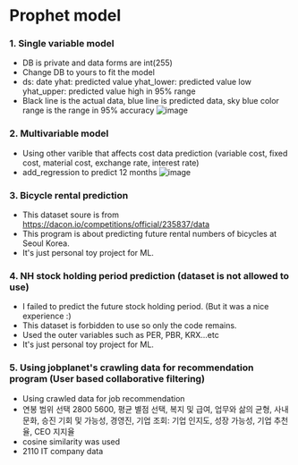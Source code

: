 # Prophet model
### 1. Single variable model
- DB is private and data forms are int(255)
- Change DB to yours to fit the model
- ds: date  yhat: predicted value  yhat_lower: predicted value low  yhat_upper: predicted value high in 95% range
- Black line is the actual data, blue line is predicted data, sky blue color range is the range in 95% accuracy
![image](https://user-images.githubusercontent.com/50603209/131627632-e13152a9-1b76-4b3b-9e6e-08e6cea4804f.png)

### 2. Multivariable model
- Using other varible that affects cost data prediction (variable cost, fixed cost, material cost, exchange rate, interest rate)
- add_regression to predict 12 months
![image](https://user-images.githubusercontent.com/50603209/131627531-30e19baf-50e5-483c-9b38-bf52cb4a116c.png)

### 3. Bicycle rental prediction
* This dataset soure is from https://dacon.io/competitions/official/235837/data
* This program is about predicting future rental numbers of bicycles at Seoul Korea.
* It's just personal toy project for ML.

### 4. NH stock holding period prediction (dataset is not allowed to use)
* I failed to predict the future stock holding period. (But it was a nice experience :)
* This dataset is forbidden to use so only the code remains.
* Used the outer variables such as PER, PBR, KRX...etc
* It's just personal toy project for ML.

### 5. Using jobplanet's crawling data for recommendation program (User based collaborative filtering)
* Using crawled data for job recommendation
* 연봉 범위 선택 2800 5600, 평균 별점 선택, 복지 및 급여, 업무와 삶의 균형, 사내문화, 승진 기회 및 가능성, 경영진, 기업 조회: 기업 인지도, 성장 가능성, 기업 추천율, CEO 지지율
* cosine similarity was used
* 2110 IT company data
